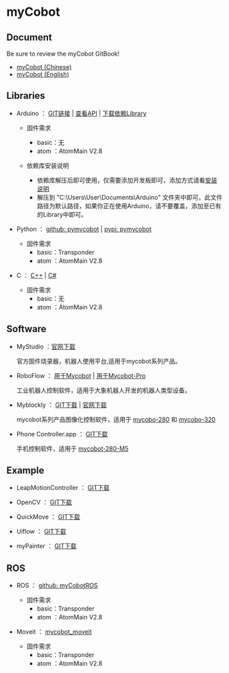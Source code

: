 # myCobot

## Document  

  Be sure to review the myCobot GitBook!

- [myCobot (Chinese)](https://www.elephantrobotics.com/docs/myCobot)
- [myCobot (English)](https://www.elephantrobotics.com/docs/myCobot-en)

## Libraries

- Arduino ：
  [GIT链接](./Arduino) | 
  [查看API](https://www.elephantrobotics.com/docs/myCobot/3-development/1.1-arduino/1.1-api.html)  | 
  [下载依赖Library](https://www.elephantrobotics.com/software/libraries/libraries-20210625.zip) 

  - 固件需求  
    - basic：无  
    - atom ：AtomMain V2.8  

  - 依赖库安装说明
    - 依赖库解压后即可使用，仅需要添加开发板即可，添加方式请看[安装说明](https://www.elephantrobotics.com/docs/myCobot/2-preparation/1-background_knowledge/arduino.html)
    - 解压到 "C:\Users\User\Documents\Arduino" 文件夹中即可，此文件路径为默认路径，如果你正在使用Arduino，请不要覆盖，添加至已有的Library中即可。

- Python ：
  [github: pymycobot](https://github.com/elephantrobotics/pymycobot.git) |
  [pypi: pymycobot](https://pypi.org/project/pymycobot/)  

  - 固件需求  
    - basic：Transponder  
    - atom ：AtomMain V2.8  

- C ： [C++](https://github.com/elephantrobotics/myCobotCpp) | [C#](https://github.com/elephantrobotics/Mycobot.csharp)  

  - 固件需求  
    - basic：无  
    - atom ：AtomMain V2.8

## Software

- MyStudio ：[官网下载](https://www.elephantrobotics.com/software/mystudio/v2.2/)  
  
  官方固件烧录器，机器人使用平台,适用于mycobot系列产品。

- RoboFlow ：
 [用于Mycobot](https://www.elephantrobotics.com/software/RoboFlow/myCobot/RoboFlow_3.4.0-preview7_mycobot_windows_x86_64.zip) |
 [用于Mycobot-Pro](https://www.elephantrobotics.com/software/RoboFlow/myCobotPro/3.4.0-preview/RoboFlow_3.4.0-preview7_mycobotpro_windows_x86_64.zip)  

  工业机器人控制软件，适用于大象机器人开发的机器人类型设备。

- Myblockly ：
  [GIT下载](https://github.com/elephantrobotics/myCobot/releases/tag/v0.0.3) |
  [官网下载](https://www.elephantrobotics.com/software/myblockly/0.0.3/)  

    mycobot系列产品图像化控制软件，适用于
      [mycobo-280](https://www.elephantrobotics.com/myCobot/) 和 
      [mycobo-320](https://www.elephantrobotics.com/mycobot-pro/)

- Phone Controller.app ： [GIT下载](https://github.com/elephantrobotics/myCobot/tree/main/Software/phone%20controller)  

    手机控制软件，适用于 [mycobot-280-M5](https://www.elephantrobotics.com/myCobot/) 

## Example 

- LeapMotionController ：
  [GIT下载](https://github.com/elephantrobotics/LeapMotionController)

- OpenCV ：
  [GIT下载](https://github.com/elephantrobotics/opencv-python)

- QuickMove ：
  [GIT下载](https://github.com/elephantrobotics/QuickMove)

- Uiflow  ：
  [GIT下载](https://github.com/elephantrobotics/mycobot-tutorial)

- myPainter ： 
  [GIT下载](https://github.com/elephantrobotics/myPainter/releases/tag/v1.1)

## ROS  

- ROS ：
[github: myCobotROS](https://github.com/elephantrobotics/myCobotROS.git)

  - 固件需求  
    - basic：Transponder  
    - atom ：AtomMain V2.8  

- Moveit ： [mycobot_moveit](https://github.com/elephantrobotics/mycobot_moveit)

  - 固件需求  
    - basic：Transponder  
    - atom ：AtomMain V2.8 